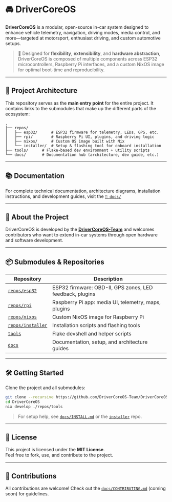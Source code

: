 # 🚘 DriverCoreOS

**DriverCoreOS** is a modular, open-source in-car system designed to enhance vehicle telemetry, navigation, driving modes, media control, and more—targeted at motorsport, enthusiast driving, and custom automotive setups.

> 🧩 Designed for **flexibility**, **extensibility**, and **hardware abstraction**, DriverCoreOS is composed of multiple components across ESP32 microcontrollers, Raspberry Pi interfaces, and a custom NixOS image for optimal boot-time and reproducibility.

---

## 🧱 Project Architecture

This repository serves as the **main entry point** for the entire project. It contains links to the submodules that make up the different parts of the ecosystem:

```
.
├── repos/
│   ├── esp32/		# ESP32 firmware for telemetry, LEDs, GPS, etc.
│   ├── rpi/		# Raspberry Pi UI, plugins, and driving logic
│   ├── nixos/		# Custom OS image built with Nix
│   └── installer/	# Setup & flashing tool for onboard installation
├── tools/		# Flake-based dev environment + utility scripts
└── docs/		# Documentation hub (architecture, dev guide, etc.)
```

---

## 📚 Documentation

For complete technical documentation, architecture diagrams, installation instructions, and development guides, visit the [`📖 docs/`](./docs/README.md)

---

## 🧠 About the Project

DriverCoreOS is developed by the **[DriverCoreOS-Team](https://github.com/DriverCoreOS-Team)** and welcomes contributors who want to extend in-car systems through open hardware and software development.

---

## 📦 Submodules & Repositories

| Repository | Description |
|------------|-------------|
| [`repos/esp32`](./repos/esp32)        | ESP32 firmware: OBD-II, GPS zones, LED feedback, plugins |
| [`repos/rpi`](./repos/rpi)            | Raspberry Pi app: media UI, telemetry, maps, plugins     |
| [`repos/nixos`](./repos/nixos)        | Custom NixOS image for Raspberry Pi                      |
| [`repos/installer`](./repos/installer)| Installation scripts and flashing tools                  |
| [`tools`](./tools)                    | Flake devshell and helper scripts                        |
| [`docs`](./docs)                      | Documentation, setup, and architecture guides            |

---

## 🛠️ Getting Started

Clone the project and all submodules:

```bash
git clone --recursive https://github.com/DriverCoreOS-Team/DriverCoreOS.git
cd DriverCoreOS
nix develop ./repos/tools
```

> For setup help, see [`docs/INSTALL.md`](./docs/INSTALL.md) or the [`installer`](./repos/installer) repo.

---

## 📜 License

This project is licensed under the **MIT License**.  
Feel free to fork, use, and contribute to the project.

---

## 🤝 Contributions

All contributions are welcome! Check out the [`docs/CONTRIBUTING.md`](./docs/CONTRIBUTING.md) (coming soon) for guidelines.
